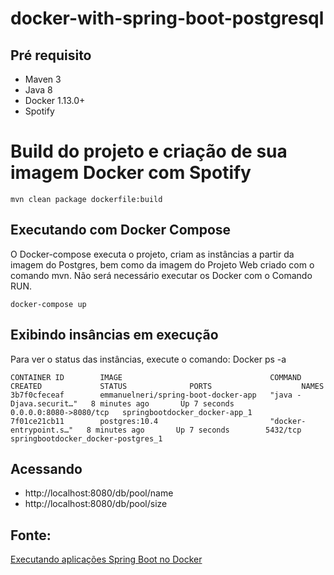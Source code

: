 # docker-with-spring-boot-postgresql

## Pré requisito
- Maven 3
- Java 8
- Docker 1.13.0+
- Spotify

# Build do projeto e criação de sua imagem Docker com Spotify   


```
mvn clean package dockerfile:build 
```

## Executando com Docker Compose 
O Docker-compose executa o projeto, criam as instâncias a partir da imagem do Postgres, bem como da imagem do Projeto Web criado com o comando mvn. Não será necessário executar os Docker com o Comando RUN.
```
docker-compose up
```

## Exibindo insâncias em execução
Para ver o status das instâncias, execute o comando: Docker ps -a
```
CONTAINER ID        IMAGE                                 COMMAND                  CREATED             STATUS              PORTS                    NAMES
3b7f0cfeceaf        emmanuelneri/spring-boot-docker-app   "java -Djava.securit…"   8 minutes ago       Up 7 seconds        0.0.0.0:8080->8080/tcp   springbootdocker_docker-app_1
7f01ce21cb11        postgres:10.4                         "docker-entrypoint.s…"   8 minutes ago       Up 7 seconds        5432/tcp                 springbootdocker_docker-postgres_1
```

## Acessando 

- http://localhost:8080/db/pool/name
- http://localhost:8080/db/pool/size

## Fonte: 
[Executando aplicações Spring Boot no Docker](https://wp.me/p5RSbg-fO)
